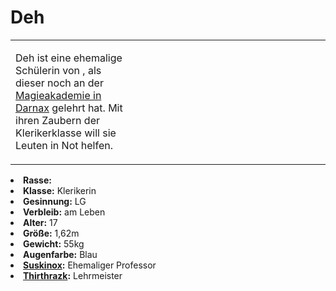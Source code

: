 # Deh

<primary-label ref="npc"/>

<secondary-label ref="faergria"/>

<secondary-label ref="hydracion"/>

<table>
<tr><td>
<p>
Deh ist eine ehemalige Schülerin von <a href="Suskinox.md"></a>, als dieser noch an der
<a href="Darnax.md" anchor="drakonische-magieakademie">Magieakademie in Darnax</a> gelehrt hat. Mit ihren
Zaubern der Klerikerklasse will sie Leuten in Not helfen.
</p>

</td><td width="300">
<!-- Edit here -->
<img src="deh.png" alt="" />
</td></tr>
</table>

<procedure title="Allgemeine Informationen">
<list columns="2">
<li><b>Rasse:</b> <a href="Folks.md" anchor="drakonier"></a></li>
<li><b>Klasse:</b> Klerikerin</li>
<li><b>Gesinnung:</b> LG</li>
<li><b>Verbleib:</b> am Leben</li>
</list>
</procedure>

<procedure title="Aussehen">
<list columns="3">
<li><b>Alter:</b> 17</li>
<li><b>Größe:</b> 1,62m</li>
<li><b>Gewicht:</b> 55kg</li>
<li><b>Augenfarbe:</b> Blau</li>
</list>
</procedure>

<procedure title="Beziehungen">
<list columns="2">
<li><b><a href="Suskinox.md">Suskinox</a>:</b> Ehemaliger Professor</li>
<li><b><a href="Thithrazk.md">Thirthrazk</a>:</b> Lehrmeister</li>
</list>
</procedure>

<!--
## Notizen

- **Ziele:** 
- **Geheimnisse:** 
-->